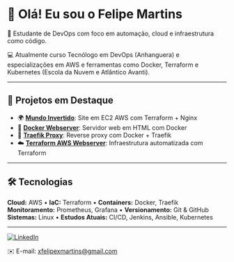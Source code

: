 # 👋 Olá! Eu sou o Felipe Martins

🎯 Estudante de DevOps com foco em automação, cloud e infraestrutura como código.

💻 Atualmente curso Tecnólogo em DevOps (Anhanguera) e especializações em AWS e ferramentas como Docker, Terraform e Kubernetes (Escola da Nuvem e Atlântico Avanti).

---

## 🔧 Projetos em Destaque

- 🌍 [**Mundo Invertido**](https://github.com/eufmartins/mundo-invertido): Site em EC2 AWS com Terraform + Nginx  
- 🐳 [**Docker Webserver**](https://github.com/eufmartins/docker-simple-webserver): Servidor web em HTML com Docker  
- 🔁 [**Traefik Proxy**](https://github.com/eufmartins/docker-traefik-reverse-proxy): Reverse proxy com Docker + Traefik  
- ☁️ [**Terraform AWS Webserver**](https://github.com/eufmartins/terraform-aws-webserver): Infraestrutura automatizada com Terraform

---

## 🛠️ Tecnologias

**Cloud:** AWS • **IaC:** Terraform • **Containers:** Docker, Traefik  
**Monitoramento:** Prometheus, Grafana • **Versionamento:** Git & GitHub  
**Sistemas:** Linux • **Estudos Atuais:** CI/CD, Jenkins, Ansible, Kubernetes

---

[![LinkedIn](https://img.shields.io/badge/LinkedIn-eufmartins-blue?logo=linkedin)](https://linkedin.com/in/eufmartins)

✉️ E-mail: xfelipexmartins@gmail.com
